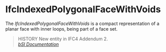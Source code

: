 IfcIndexedPolygonalFaceWithVoids
================================
The _IfcIndexedPolygonalFaceWithVoids_ is a compact representation of a planar
face with inner loops, being part of a face set.  
  
> HISTORY  New entity in IFC4 Addendum 2.  
[ _bSI
Documentation_](https://standards.buildingsmart.org/IFC/DEV/IFC4_2/FINAL/HTML/schema/ifcgeometricmodelresource/lexical/ifcindexedpolygonalfacewithvoids.htm)


